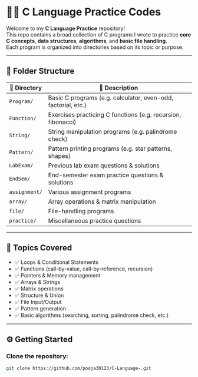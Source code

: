 # 🧑‍💻 C Language Practice Codes

Welcome to my **C Language Practice** repository!  
This repo contains a broad collection of C programs I wrote to practice **core C concepts**, **data structures**, **algorithms**, and **basic file handling**.  
Each program is organized into directories based on its topic or purpose.

---

## 📂 Folder Structure

| 📁 Directory       | 📝 Description                                               |
|--------------------|------------------------------------------------------------|
| `Program/`         | Basic C programs (e.g. calculator, even-odd, factorial, etc.) |
| `Function/`        | Exercises practicing C functions (e.g. recursion, fibonacci) |
| `String/`          | String manipulation programs (e.g. palindrome check)       |
| `Pattern/`         | Pattern printing programs (e.g. star patterns, shapes)      |
| `LabExam/`         | Previous lab exam questions & solutions                    |
| `EndSem/`          | End-semester exam practice questions & solutions            |
| `assignment/`      | Various assignment programs                                |
| `array/`           | Array operations & matrix manipulation                     |
| `file/`            | File-handling programs                                     |
| `practice/`        | Miscellaneous practice questions                            |

---

## 🧠 Topics Covered
- ✅ Loops & Conditional Statements
- ✅ Functions (call-by-value, call-by-reference, recursion)
- ✅ Pointers & Memory management
- ✅ Arrays & Strings
- ✅ Matrix operations
- ✅ Structure & Union
- ✅ File Input/Output
- ✅ Pattern generation
- ✅ Basic algorithms (searching, sorting, palindrome check, etc.)

---

## ⚙️ Getting Started

### Clone the repository:
```bash
git clone https://github.com/pooja30123/C-Language-.git
